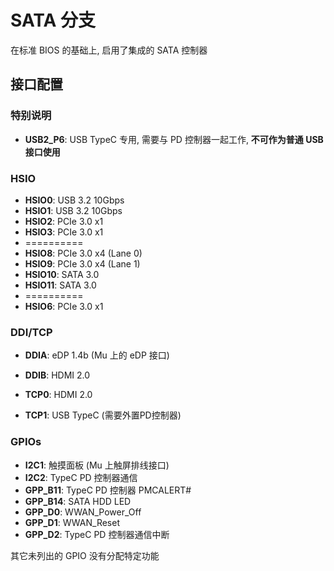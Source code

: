 # SATA 分支

在标准 BIOS 的基础上, 启用了集成的 SATA 控制器

## 接口配置

### 特别说明

- **USB2_P6**: USB TypeC 专用, 需要与 PD 控制器一起工作, **不可作为普通 USB 接口使用**

### HSIO

- **HSIO0**: USB 3.2 10Gbps
- **HSIO1**: USB 3.2 10Gbps
- **HSIO2**: PCIe 3.0 x1
- **HSIO3**: PCIe 3.0 x1
- ==========
- **HSIO8**: PCIe 3.0 x4 (Lane 0)
- **HSIO9**: PCIe 3.0 x4 (Lane 1)
- **HSIO10**: SATA 3.0
- **HSIO11**: SATA 3.0
- ==========
- **HSIO6**: PCIe 3.0 x1

### DDI/TCP

- **DDIA**: eDP 1.4b (Mu 上的 eDP 接口)

- **DDIB**: HDMI 2.0

- **TCP0**: HDMI 2.0

- **TCP1**: USB TypeC (需要外置PD控制器)

### GPIOs

- **I2C1**: 触摸面板 (Mu 上触屏排线接口)
- **I2C2**: TypeC PD 控制器通信
- **GPP_B11**: TypeC PD 控制器 PMCALERT\#
- **GPP_B14**: SATA HDD LED
- **GPP_D0**: WWAN_Power_Off
- **GPP_D1**: WWAN_Reset
- **GPP_D2**: TypeC PD 控制器通信中断

其它未列出的 GPIO 没有分配特定功能
